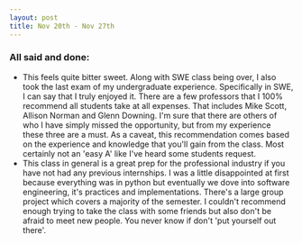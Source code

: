 ```yaml
---
layout: post
title: Nov 20th - Nov 27th
---
```


### All said and done:
 - This feels quite bitter sweet. Along with SWE class being over, I also took the last exam of my undergraduate experience. Specifically in SWE, I can say that I truly enjoyed it. There are a few professors that I 100% recommend all students take at all expenses. That includes Mike Scott, Allison Norman and Glenn Downing. I'm sure that there are others of who I have simply missed the opportunity, but from my experience these three are a must. As a caveat, this recommendation comes based on the experience and knowledge that you'll gain from the class. Most certainly not an 'easy A' like I've heard some students request. 
 - This class in general is a great prep for the professional industry if you have not had any previous internships. I was a little disappointed at first because everything was in python but eventually we dove into software engineering, it's practices and implementations. There's a large group project which covers a majority of the semester. I couldn't recommend enough trying to take the class with some friends but also don't be afraid to meet new people. You never know if don't 'put yourself out there'. 
